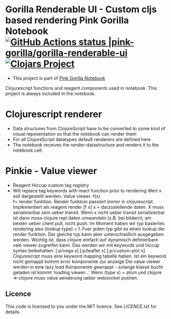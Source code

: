 # Gorilla Renderable UI - Custom cljs based rendering Pink Gorilla Notebook [![GitHub Actions status |pink-gorilla/gorilla-renderable-ui](https://github.com/pink-gorilla/gorilla-renderable-ui/workflows/CI/badge.svg)](https://github.com/pink-gorilla/gorilla-renderable-ui/actions?workflow=CI)[![Clojars Project](https://img.shields.io/clojars/v/org.pinkgorilla/gorilla-renderable-ui.svg)](https://clojars.org/org.pinkgorilla/gorilla-renderable-ui)

- This project is part of [Pink Gorilla Notebook](https://github.com/pink-gorilla/gorilla-notebook)

Clojurescript functions and reagent components used in notebook.
This project is always included in the notebook.

# Clojurescript renderer
- Data structures from ClojureScript have to be converted to some kind
of visual repesentation so that the notebook can render them
- For all ClojureScript datatypes default renderers are defined here
- The notebook receives the render-datastructure and renders it to the notebook cell.

# Pinkie - Value viewer
- Reagent Hiccup custom tag registry 
- Will replace tag keywords with react function prior to rendering
Wert x soll dargestellt werden.
Value viewer: f(x)    
f= render funktion. Render funktion passiert immer in clojurescript. Implementiert als reagent render [f x]
x = darzustellende daten. X muss serialisierbar sein ueber transit. Wenn x nicht ueber transit serialisierbar ist dann muss clojure repl daten umwandeln (z.B. bei bildern); am besten ueber client pull, nicht push.
Im Moment haben wir typ basiertes rendering also (lookup type) = f. Fuer jeden typ gibt es einen lookup der render funktion.
Der gleiche typ kann aber unterschiedlich ausgegeben werden.
Wichtig ist, dass clojure einfach auf dynamisch definierbare vale viewer zugreifen kann. Das werden wir mit keywords und hiccup syntax beibehalten:
[:p/vega x]
[:p/leaflet x]
[:p/custom-plot x]
Clojurescript muss eine keyword mapping tabelle haben.
Ist ein keyword nicht gemappt kommt error komponente zur anzeige
Die value viewer werden in eine lazy load Komponente gewrappt - solange klasse bucht geladen ist kommt 'loading viewer…' 
Wenn (type x) = atom und clojure => clojure muss value aenderung ueber websocket pushen.




## Licence

This code is licensed to you under the MIT licence. See LICENCE.txt for details.
